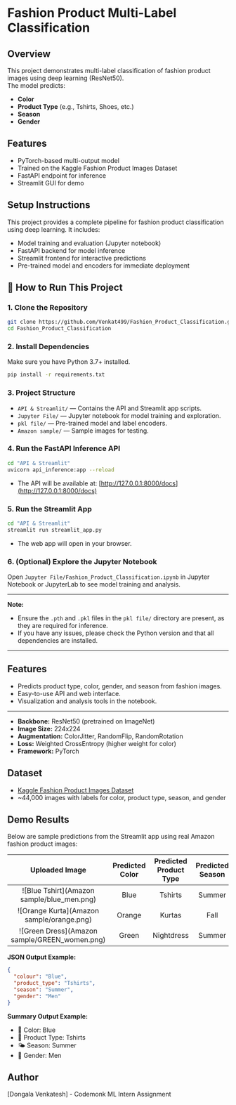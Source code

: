 # Fashion Product Multi-Label Classification

## Overview
This project demonstrates multi-label classification of fashion product images using deep learning (ResNet50).  
The model predicts:
- **Color**
- **Product Type** (e.g., Tshirts, Shoes, etc.)
- **Season**
- **Gender**

## Features
- PyTorch-based multi-output model
- Trained on the Kaggle Fashion Product Images Dataset
- FastAPI endpoint for inference
- Streamlit GUI for demo

## Setup Instructions

This project provides a complete pipeline for fashion product classification using deep learning. It includes:
- Model training and evaluation (Jupyter notebook)
- FastAPI backend for model inference
- Streamlit frontend for interactive predictions
- Pre-trained model and encoders for immediate deployment

## 🚀 How to Run This Project

### 1. Clone the Repository
```sh
git clone https://github.com/Venkat499/Fashion_Product_Classification.git
cd Fashion_Product_Classification
```

### 2. Install Dependencies
Make sure you have Python 3.7+ installed.
```sh
pip install -r requirements.txt
```

### 3. Project Structure
- `API & Streamlit/` — Contains the API and Streamlit app scripts.
- `Jupyter File/` — Jupyter notebook for model training and exploration.
- `pkl file/` — Pre-trained model and label encoders.
- `Amazon sample/` — Sample images for testing.

### 4. Run the FastAPI Inference API
```sh
cd "API & Streamlit"
uvicorn api_inference:app --reload
```
- The API will be available at: [http://127.0.0.1:8000/docs](http://127.0.0.1:8000/docs)

### 5. Run the Streamlit App
```sh
cd "API & Streamlit"
streamlit run streamlit_app.py
```
- The web app will open in your browser.

### 6. (Optional) Explore the Jupyter Notebook
Open `Jupyter File/Fashion_Product_Classification.ipynb` in Jupyter Notebook or JupyterLab to see model training and analysis.

---

**Note:**
- Ensure the `.pth` and `.pkl` files in the `pkl file/` directory are present, as they are required for inference.
- If you have any issues, please check the Python version and that all dependencies are installed.

---

## Features
- Predicts product type, color, gender, and season from fashion images.
- Easy-to-use API and web interface.
- Visualization and analysis tools in the notebook.

---
- **Backbone:** ResNet50 (pretrained on ImageNet)
- **Image Size:** 224x224
- **Augmentation:** ColorJitter, RandomFlip, RandomRotation
- **Loss:** Weighted CrossEntropy (higher weight for color)
- **Framework:** PyTorch

## Dataset

- [Kaggle Fashion Product Images Dataset](https://www.kaggle.com/datasets/paramaggarwal/fashion-product-images-dataset)
- ~44,000 images with labels for color, product type, season, and gender

## Demo Results

Below are sample predictions from the Streamlit app using real Amazon fashion product images:

| Uploaded Image | Predicted Color | Predicted Product Type | Predicted Season | Predicted Gender |
|:--------------:|:---------------:|:---------------------:|:----------------:|:----------------:|
| ![Blue Tshirt](Amazon sample/blue_men.png) | Blue | Tshirts | Summer | Men |
| ![Orange Kurta](Amazon sample/orange.png) | Orange | Kurtas | Fall | Women |
| ![Green Dress](Amazon sample/GREEN_women.png) | Green | Nightdress | Summer | Women |

**JSON Output Example:**
```json
{
  "colour": "Blue",
  "product_type": "Tshirts",
  "season": "Summer",
  "gender": "Men"
}
```

**Summary Output Example:**
- 🎨 Color: Blue
- 👕 Product Type: Tshirts
- 🌤️ Season: Summer
- 👤 Gender: Men

## Author
[Dongala Venkatesh] - Codemonk ML Intern Assignment 

